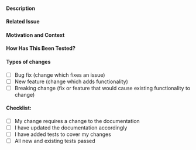 <!--- Provide a general summary of your changes in the Title above -->

#### Description
<!--- Describe your changes in detail -->

#### Related Issue
<!--- Pull requests should be related to open issues -->
<!--- If suggesting a new feature or change, please discuss it in an issue first -->
<!--- If fixing a bug, there should be an issue describing it with steps to reproduce -->
<!--- Please link to the issue here: -->

#### Motivation and Context
<!--- Why is this change required? What problem does it solve? -->

#### How Has This Been Tested?
<!--- Please describe in detail how you tested your changes. -->
<!--- Include details of your testing environment, and the tests you ran to -->
<!--- see how your change affects other areas of the code, etc. -->

#### Types of changes
<!--- What types of changes does your code introduce? Put an `x` in all the boxes that apply: -->
- [ ] Bug fix (change which fixes an issue)
- [ ] New feature (change which adds functionality)
- [ ] Breaking change (fix or feature that would cause existing functionality to change)

#### Checklist:
<!--- Go over all the following points, and put an `x` in all the boxes that apply. -->
<!--- If you're unsure about any of these, don't hesitate to ask. We're here to help! -->
- [ ] My change requires a change to the documentation
- [ ] I have updated the documentation accordingly
- [ ] I have added tests to cover my changes
- [ ] All new and existing tests passed
